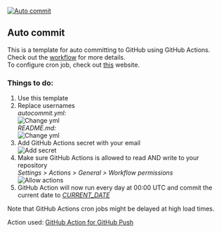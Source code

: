 [![Auto commit](https://github.com/1-hexene/auto-commit/workflows/Auto%20commit/badge.svg)](https://github.com/1-hexene/auto-commit/actions?query=workflow%3A%22Auto+commit%22)

## Auto commit

This is a template for auto committing to GitHub using GitHub Actions.  
Check out the [workflow](.github/workflows/autocommit.yml) for more details.  
To configure cron job, check out [this](https://crontab.guru/) website.  

### Things to do:
1. Use this template
2. Replace usernames  
*autocommit.yml:*  
![Change yml](assets/tut-auto-commit-yml.png)  
*README.md:*  
![Change yml](assets/tut-auto-commit-readme.png)
3. Add GitHub Actions secret with your email  
![Add secret](assets/tut-auto-commit.png)  
4. Make sure GitHub Actions is allowed to read AND write to your repository  
*Settings > Actions > General > Workflow permissions*  
![Allow actions](assets/tut-auto-commit-permissions.png)  
5. GitHub Action will now run every day at 00:00 UTC and commit the current date to [*CURRENT_DATE*](https://github.com/Ostabo/auto-commit/blob/master/CURRENT_DATE) 

Note that GitHub Actions cron jobs might be delayed at high load times.

Action used: [GitHub Action for GitHub Push](https://github.com/ad-m/github-push-action)
